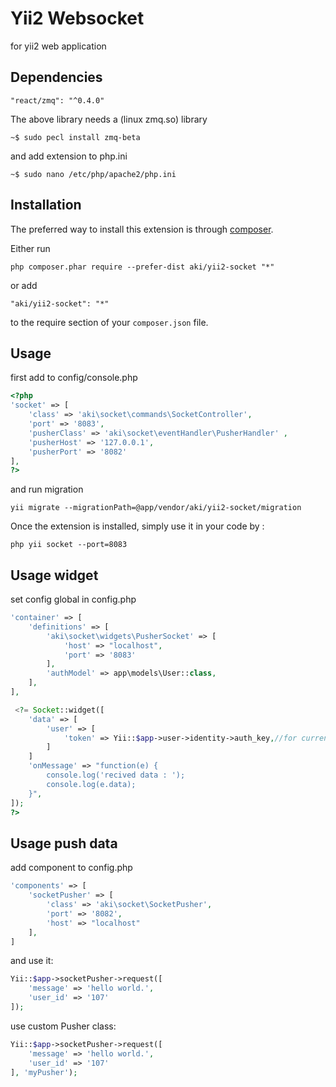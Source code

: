 # Yii2 Websocket

for yii2 web application

## Dependencies


```
"react/zmq": "^0.4.0"
```
The above library needs a (linux zmq.so) library

```
~$ sudo pecl install zmq-beta
```
and add extension to php.ini

```
~$ sudo nano /etc/php/apache2/php.ini
```

## Installation

The preferred way to install this extension is through [composer](http://getcomposer.org/download/).

Either run

```
php composer.phar require --prefer-dist aki/yii2-socket "*"
```

or add

```
"aki/yii2-socket": "*"
```

to the require section of your `composer.json` file.

## Usage

first add to config/console.php

```php
<?php
'socket' => [
    'class' => 'aki\socket\commands\SocketController',
    'port' => '8083',
    'pusherClass' => 'aki\socket\eventHandler\PusherHandler' ,
    'pusherHost' => '127.0.0.1',
    'pusherPort' => '8082'
],
?>
```

and run migration

```
yii migrate --migrationPath=@app/vendor/aki/yii2-socket/migration
```

Once the extension is installed, simply use it in your code by :

```
php yii socket --port=8083
```

## Usage widget
set config global in config.php
```php
'container' => [
    'definitions' => [
        'aki\socket\widgets\PusherSocket' => [
            'host' => "localhost",
            'port' => '8083'
        ],
        'authModel' => app\models\User::class,
    ],
],
```
```php
 <?= Socket::widget([
    'data' => [
        'user' => [
            'token' => Yii::$app->user->identity->auth_key,//for current login
        ]
    ]
    'onMessage' => "function(e) {
        console.log('recived data : ');
        console.log(e.data);
    }",
]);
?>
```

## Usage push data

add component to config.php
```php
'components' => [
    'socketPusher' => [
        'class' => 'aki\socket\SocketPusher',
        'port' => '8082',
        'host' => "localhost"
    ],
]
```

and use it:
```php
Yii::$app->socketPusher->request([
    'message' => 'hello world.',
    'user_id' => '107'
]);
```

use custom Pusher class:
```php
Yii::$app->socketPusher->request([
    'message' => 'hello world.',
    'user_id' => '107'
], 'myPusher');
```